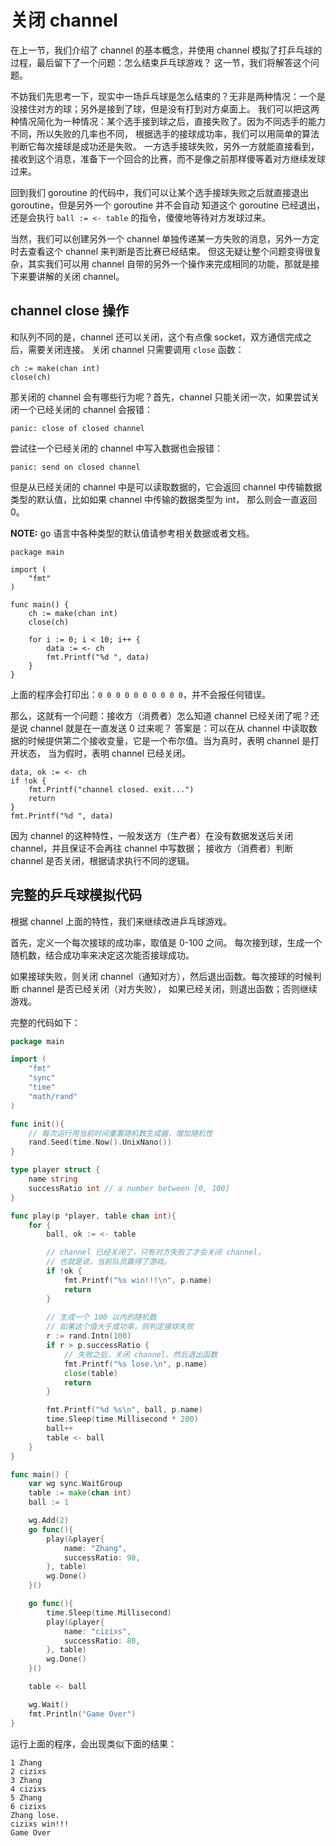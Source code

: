 # 关闭 channel

在上一节，我们介绍了 channel 的基本概念，并使用 channel 模拟了打乒乓球的过程，最后留下了一个问题：怎么结束乒乓球游戏？
这一节，我们将解答这个问题。

不妨我们先思考一下，现实中一场乒乓球是怎么结束的？无非是两种情况：一个是没接住对方的球；另外是接到了球，但是没有打到对方桌面上。
我们可以把这两种情况简化为一种情况：某个选手接到球之后，直接失败了。因为不同选手的能力不同，所以失败的几率也不同，
根据选手的接球成功率，我们可以用简单的算法判断它每次接球是成功还是失败。
一方选手接球失败，另外一方就能直接看到，接收到这个消息，准备下一个回合的比赛，而不是像之前那样傻等着对方继续发球过来。

回到我们 goroutine 的代码中，我们可以让某个选手接球失败之后就直接退出 goroutine，但是另外一个 goroutine 并不会自动
知道这个 goroutine 已经退出，还是会执行 `ball := <- table` 的指令，傻傻地等待对方发球过来。

当然，我们可以创建另外一个 channel 单独传递某一方失败的消息，另外一方定时去查看这个 channel 来判断是否比赛已经结束。
但这无疑让整个问题变得很复杂，其实我们可以用 channel 自带的另外一个操作来完成相同的功能，那就是接下来要讲解的关闭
channel。

## channel close 操作

和队列不同的是，channel 还可以关闭，这个有点像 socket，双方通信完成之后，需要关闭连接。
关闭 channel 只需要调用 `close` 函数：

```
ch := make(chan int)
close(ch)
```

那关闭的 channel 会有哪些行为呢？首先，channel 只能关闭一次，如果尝试关闭一个已经关闭的 channel 会报错：

```
panic: close of closed channel
```

尝试往一个已经关闭的 channel 中写入数据也会报错：


```
panic: send on closed channel
```

但是从已经关闭的 channel 中是可以读取数据的，它会返回 channel 中传输数据类型的默认值，比如如果 channel 中传输的数据类型为 int，
那么则会一直返回 0。

**NOTE:** go 语言中各种类型的默认值请参考相关数据或者文档。

```
package main

import (
    "fmt"
)

func main() {
    ch := make(chan int)
    close(ch)

    for i := 0; i < 10; i++ {
        data := <- ch
        fmt.Printf("%d ", data)
    }
}
```

上面的程序会打印出：`0 0 0 0 0 0 0 0 0 0`，并不会报任何错误。

那么，这就有一个问题：接收方（消费者）怎么知道 channel 已经关闭了呢？还是说 channel 就是在一直发送 0 过来呢？
答案是：可以在从 channel 中读取数据的时候提供第二个接收变量，它是一个布尔值。当为真时，表明 channel 是打开状态，
当为假时，表明 channel 已经关闭。

```
data, ok := <- ch
if !ok {
    fmt.Printf("channel closed. exit...")
    return
}
fmt.Printf("%d ", data)
```

因为 channel 的这种特性，一般发送方（生产者）在没有数据发送后关闭 channel，并且保证不会再往 channel 中写数据；
接收方（消费者）判断 channel 是否关闭，根据请求执行不同的逻辑。

## 完整的乒乓球模拟代码

根据 channel 上面的特性，我们来继续改进乒乓球游戏。

首先，定义一个每次接球的成功率，取值是 0-100 之间。
每次接到球，生成一个随机数，结合成功率来决定这次能否接球成功。

如果接球失败，则关闭 channel（通知对方），然后退出函数。每次接球的时候判断 channel 是否已经关闭（对方失败），
如果已经关闭，则退出函数；否则继续游戏。

完整的代码如下：

```go
package main

import (
    "fmt"
    "sync"
    "time"
    "math/rand"
)

func init(){
	// 每次运行用当前时间重置随机数生成器，增加随机性
    rand.Seed(time.Now().UnixNano())
}

type player struct {
    name string
    successRatio int // a number between [0, 100]
}

func play(p *player, table chan int){
    for {
        ball, ok := <- table

        // channel 已经关闭了，只有对方失败了才会关闭 channel，
		// 也就是说，当前队员赢得了游戏。
        if !ok {
            fmt.Printf("%s win!!!\n", p.name)
            return
        }
        
        // 生成一个 100 以内的随机数
		// 如果这个值大于成功率，则判定接球失败
        r := rand.Intn(100)
        if r > p.successRatio {
			// 失败之后，关闭 channel，然后退出函数
            fmt.Printf("%s lose.\n", p.name)
            close(table)
            return
        }    

        fmt.Printf("%d %s\n", ball, p.name)
        time.Sleep(time.Millisecond * 200)
        ball++
        table <- ball
    }
}

func main() {
    var wg sync.WaitGroup
    table := make(chan int)
    ball := 1

    wg.Add(2)
    go func(){
        play(&player{
            name: "Zhang",
            successRatio: 90,
        }, table)
        wg.Done()
    }()

    go func(){
        time.Sleep(time.Millisecond)
        play(&player{
            name: "cizixs",
            successRatio: 80,
        }, table)
        wg.Done()
    }()

    table <- ball

    wg.Wait()
    fmt.Println("Game Over")
}
```

运行上面的程序，会出现类似下面的结果：

```
1 Zhang
2 cizixs
3 Zhang
4 cizixs
5 Zhang
6 cizixs
Zhang lose.
cizixs win!!!
Game Over
```

